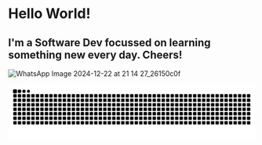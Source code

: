 # Hello World!
## I'm a Software Dev focussed on learning something new every day. Cheers!

![WhatsApp Image 2024-12-22 at 21 14 27_26150c0f](https://github.com/user-attachments/assets/cd5651d1-b74a-4d0e-944f-d2cf8421563d)

<img src="https://raw.githubusercontent.com/avd1729/avd1729/output/snake.svg" alt="Snake animation" />

###
